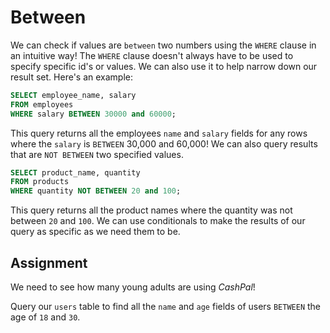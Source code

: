 # Between

We can check if values are `between` two numbers using the `WHERE` clause in an intuitive way! The `WHERE` clause doesn't always have to be used to specify specific id's or values. We can also use it to help narrow down our result set. Here's an example:

```SQL
SELECT employee_name, salary
FROM employees
WHERE salary BETWEEN 30000 and 60000;
```

This query returns all the employees `name` and `salary` fields for any rows where the `salary` is `BETWEEN` 30,000 and 60,000! We can also query results that are `NOT BETWEEN` two specified values. 

```SQL
SELECT product_name, quantity
FROM products
WHERE quantity NOT BETWEEN 20 and 100;
```

This query returns all the product names where the quantity was not between `20` and `100`. We can use conditionals to make the results of our query as specific as we need them to be.

## Assignment

We need to see how many young adults are using *CashPal*!

Query our `users` table to find all the `name` and `age` fields of users `BETWEEN` the age of `18` and `30`.
